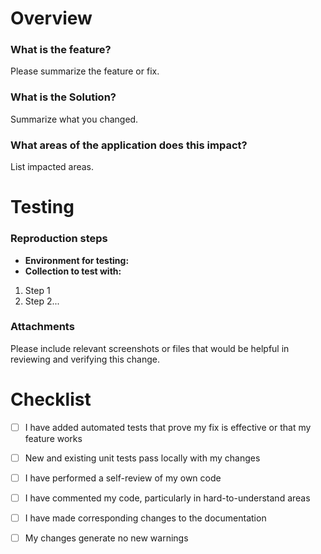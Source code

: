 # Overview

### What is the feature?

Please summarize the feature or fix.

### What is the Solution?

Summarize what you changed.

### What areas of the application does this impact?

List impacted areas.

# Testing

### Reproduction steps

- **Environment for testing:**
- **Collection to test with:**

1. Step 1
2. Step 2...

### Attachments

Please include relevant screenshots or files that would be helpful in reviewing and verifying this change.

# Checklist

- [ ] I have added automated tests that prove my fix is effective or that my feature works
- [ ] New and existing unit tests pass locally with my changes
- [ ] I have performed a self-review of my own code
- [ ] I have commented my code, particularly in hard-to-understand areas
- [ ] I have made corresponding changes to the documentation
- [ ] My changes generate no new warnings

